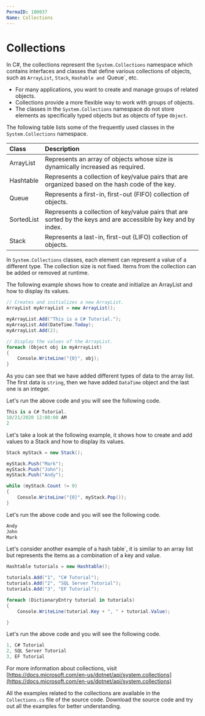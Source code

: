 ```yaml
---
PermaID: 100037
Name: Collections
---
```


# Collections

In C#, the collections represent the `System.Collections` namespace which contains interfaces and classes that define various collections of objects, such as `ArrayList`, `Stack`, `Hashable and `Queue`, etc.

 - For many applications, you want to create and manage groups of related objects.
 - Collections provide a more flexible way to work with groups of objects.
 - The classes in the `System.Collections` namespace do not store elements as specifically typed objects but as objects of type `Object`.

The following table lists some of the frequently used classes in the `System.Collections` namespace.

| Class           | Description                                                                |
|:----------------|:---------------------------------------------------------------------------|
| ArrayList       | Represents an array of objects whose size is dynamically increased as required. |
| Hashtable       | Represents a collection of key/value pairs that are organized based on the hash code of the key. |
| Queue           | Represents a first-in, first-out (FIFO) collection of objects.                |
| SortedList      | Represents a collection of key/value pairs that are sorted by the keys and are accessible by key and by index. |
| Stack           | Represents a last-in, first-out (LIFO) collection of objects.                |

In `System.Collections` classes, each element can represent a value of a different type. The collection size is not fixed. Items from the collection can be added or removed at runtime. 

The following example shows how to create and initialize an ArrayList and how to display its values.

```csharp
// Creates and initializes a new ArrayList.
ArrayList myArrayList = new ArrayList();

myArrayList.Add("This is a C# Tutorial.");
myArrayList.Add(DateTime.Today);
myArrayList.Add(2);

// Display the values of the ArrayList.
foreach (Object obj in myArrayList)
{
    Console.WriteLine("{0}", obj);
}
```

As you can see that we have added different types of data to the array list. The first data is `string`, then we have added `DataTime` object and the last one is an integer.

Let's run the above code and you will see the following code.

```csharp
This is a C# Tutorial.
10/21/2020 12:00:00 AM
2
```

Let's take a look at the following example, it shows how to create and add values to a Stack and how to display its values.

```csharp
Stack myStack = new Stack();

myStack.Push("Mark");
myStack.Push("John");
myStack.Push("Andy");

while (myStack.Count != 0)
{
    Console.WriteLine("{0}", myStack.Pop());
}
```

Let's run the above code and you will see the following code.

```csharp
Andy
John
Mark
```

Let's consider another example of a hash table`, it is similar to an array list but represents the items as a combination of a key and value.

```csharp
Hashtable tutorials = new Hashtable();

tutorials.Add("1", "C# Tutorial");
tutorials.Add("2", "SQL Server Tutorial");
tutorials.Add("3", "EF Tutorial");

foreach (DictionaryEntry tutorial in tutorials)
{
    Console.WriteLine(tutorial.Key + ", " + tutorial.Value);

}
```

Let's run the above code and you will see the following code.

```csharp
1, C# Tutorial
2, SQL Server Tutorial
3, EF Tutorial
```

For more information about collections, visit [https://docs.microsoft.com/en-us/dotnet/api/system.collections](https://docs.microsoft.com/en-us/dotnet/api/system.collections)

All the examples related to the collections are available in the `Collections.cs` file of the source code. Download the source code and try out all the examples for better understanding.
